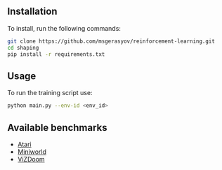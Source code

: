 ## Installation
To install, run the following commands:
```bash
git clone https://github.com/msgerasyov/reinforcement-learning.git
cd shaping
pip install -r requirements.txt
```
## Usage
To run the training script use:
```bash
python main.py --env-id <env_id>
```
## Available benchmarks
- [Atari](https://gymnasium.farama.org/environments/atari/)
- [Miniworld](https://github.com/Farama-Foundation/Miniworld)
- [ViZDoom](https://github.com/Farama-Foundation/ViZDoom)